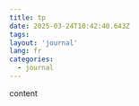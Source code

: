 ```yaml
---
title: tp
date: 2025-03-24T10:42:40.643Z
tags:
layout: 'journal'
lang: fr
categories: 
  - journal
---
```

content 